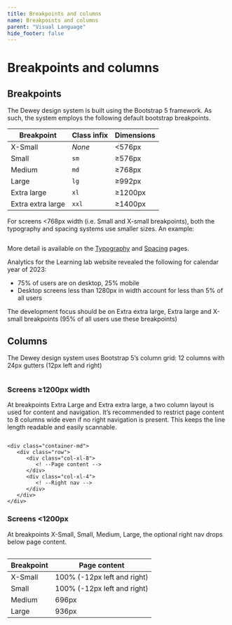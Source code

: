 ```yaml
---
title: Breakpoints and columns
name: Breakpoints and columns
parent: "Visual Language"
hide_footer: false
---
```

<h1 class="margin-top-zero">Breakpoints and columns</h1>
<h2>Breakpoints</h2>
<p>The Dewey design system is built using the Bootstrap 5 framework. As such, the system employs the following default bootstrap breakpoints.</p>
<table class="table table-striped">
  <thead>
    <tr>
      <th>Breakpoint</th>
      <th>Class infix</th>
      <th>Dimensions</th>
    </tr>
  </thead>
  <tbody>
    <tr>
      <td>X-Small</td>
      <td><em>None</em></td>
      <td>&lt;576px</td>
    </tr>
    <tr>
      <td>Small</td>
      <td><code>sm</code></td>
      <td>≥576px</td>
    </tr>
    <tr>
      <td>Medium</td>
      <td><code>md</code></td>
      <td>≥768px</td>
    </tr>
    <tr>
      <td>Large</td>
      <td><code>lg</code></td>
      <td>≥992px</td>
    </tr>
    <tr>
      <td>Extra large</td>
      <td><code>xl</code></td>
      <td>≥1200px</td>
    </tr>
    <tr>
      <td>Extra extra large</td>
      <td><code>xxl</code></td>
      <td>≥1400px</td>
    </tr>
  </tbody>
</table>

<p>For screens &lt;768px width (i.e. Small and X-small breakpoints), both the typography and spacing systems use smaller sizes. An example:</p>
<figure>
    <img src="../../images/heading-example.png" alt="" class="border" />
</figure>
<p>More detail is available on the <a href="/visual/typography/">Typography</a> and <a href="/visual/spacing/">Spacing</a> pages.</p>
<p>Analytics for the Learning lab website revealed the following for calendar year of 2023:</p>
<ul>
    <li>75% of users are on desktop, 25% mobile</li>
    <li>Desktop screens less than 1280px in width account for less than 5% of all users</li>
</ul>
<p>The development focus should be on Extra extra large, Extra large and X-small breakpoints (95% of all users use these breakpoints)</p>
<h2>Columns</h2>
<p>The Dewey design system uses Bootstrap 5’s column grid: 12 columns with 24px gutters (12px left and right)</p>
<img src="../../images/columns.png" alt="" class="limit-width" />
<h3>Screens ≥1200px width</h3>
<p>At breakpoints Extra Large and Extra extra large, a two column layout is used for content and navigation. It’s recommended to restrict page content to 8 columns wide even if no right navigation is present. This keeps the line length readable and easily scannable.</p>
<figure>
    <img src="../../images/columns-more-1200px.png" alt="" class="limit-width" />
</figure>
<div class="highlight">
<pre class="chroma">
<code class="language-html">&lt;div class=&quot;container-md&quot;&gt;
   &lt;div class=&quot;row&quot;&gt;
      &lt;div class=&quot;col-xl-8&quot;&gt;
         &lt;! --Page content --&gt;
      &lt;/div&gt;
      &lt;div class=&quot;col-xl-4&quot;&gt;
         &lt;! --Right nav --&gt;
      &lt;/div&gt;
   &lt;/div&gt;
&lt;/div&gt;</code>
</pre>
</div>

<h3>Screens &lt;1200px</h3>
<p>At breakpoints X-Small, Small, Medium, Large, the optional right nav drops below page content.</p>
<figure>
    <img src="../../images/columns-more-1200px.png" alt="" class="limit-width" />
</figure>
<table class="table table-striped">
  <thead>
    <tr>
      <th>Breakpoint</th>
      <th>Page content</th>
    </tr>
  </thead>
  <tbody>
    <tr>
      <td>X-Small</td>
      <td>100% (-12px left and right)</td>
    </tr>
    <tr>
      <td>Small</td>
      <td>100% (-12px left and right)</td>
    </tr>
    <tr>
      <td>Medium</td>
      <td>696px</td>
    </tr>
    <tr>
      <td>Large</td>
      <td>936px</td>
    </tr>
  </tbody>
</table>
